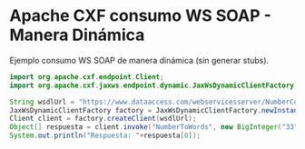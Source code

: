 # Apache CXF consumo WS SOAP - Manera Dinámica

Ejemplo consumo WS SOAP de manera dinámica (sin generar stubs).

```java
import org.apache.cxf.endpoint.Client;
import org.apache.cxf.jaxws.endpoint.dynamic.JaxWsDynamicClientFactory;

String wsdlUrl = "https://www.dataaccess.com/webservicesserver/NumberConversion.wso?WSDL";
JaxWsDynamicClientFactory factory = JaxWsDynamicClientFactory.newInstance();
Client client = factory.createClient(wsdlUrl);
Object[] respuesta = client.invoke("NumberToWords", new BigInteger("33"));
System.out.println("Respuesta: "+respuesta[0]);
```


